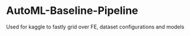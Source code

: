 # AutoML-Baseline-Pipeline
Used for kaggle to fastly grid over FE, dataset configurations and models
